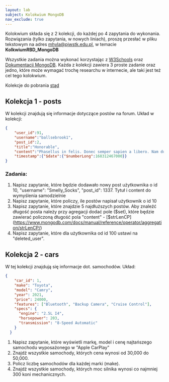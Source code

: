 ```yaml
---
layout: lab
subject: Kolokwium MongoDB
nav_exclude: true
---
```


Kolokwium składa się z 2 kolekcji, do każdej po 4 zapytania do wykonania. Rozwiązania (tylko zapytania, w nowych liniach), proszę przesłać w pliku tekstowym na adres mhyla@pjwstk.edu.pl, w temacie **KolkwiumRBD_MongoDB**

Wszystkie zadania można wykonać korzystając z [W3Schools](https://www.w3schools.com/mongodb/index.php) oraz [Dokumentacji MongoDB](https://www.mongodb.com/docs/manual/). Każda z kolekcji zawiera 3 proste zadanie oraz jedno, które może wymagać trochę researchu w internecie, ale taki jest też cel tego kolokwium.

Kolekcje do pobrania [stąd](../../../assets/RBD/kolos.json)

## Kolekcja 1 - posts
W kolekcji znajdują się informacje dotyczące postów na forum. Układ w kolekcji:

```json
{
    "user_id":91,
    "username":"ballsebrook1",
    "post_id":2,
    "title":"Honorable",
    "content":"Phasellus in felis. Donec semper sapien a libero. Nam dui.\n\nProin leo odio, porttitor id, consequat in, consequat ut, nulla. Sed accumsan felis. Ut at dolor quis odio consequat varius.\n\nInteger ac leo. Pellentesque ultrices mattis odio. Donec vitae nisi.",
    "timestamp":{"$date":{"$numberLong":168312467000}}
}
```
### Zadania:
1. Napisz zapytanie, które będzie dodawało nowy post użytkownika o id 10, "username": "Smelly_Socks", "post_id": 1337. Tytuł i content do wymyślenia samodzielnie
2. Napisz zapytanie, które policzy, ile postów napisał użytkownik o id 10
3. Napisz zapytanie, które znajdzie 5 najdłuższych postów. Aby znaleźć długość posta należy przy agregacji dodać pole ($set), które będzie zawierać policzoną długość pola "content" - [$strLenCP](https://www.mongodb.com/docs/manual/reference/operator/aggregation/strLenCP/)
4. Napisz zapytanie, które dla użytkownika od id 100 ustawi na "deleted_user".


## Kolekcja 2 - cars
W tej kolekcji znajdują się informacje dot. samochodów. Układ: 

```json
{
    "car_id": 1,
    "make": "Toyota",
    "model": "Camry",
    "year": 2021,
    "price": 24000,
    "features": ["Bluetooth", "Backup Camera", "Cruise Control"],
    "specs": {
      "engine": "2.5L I4",
      "horsepower": 203,
      "transmission": "8-Speed Automatic"
    }
  }
```

1. Napisz zapytanie, które wyświetli markę, model i cenę najtańszego samochodu wyposażonego w "Apple CarPlay"
2. Znajdź wszystkie samochody, których cena wynosi od 30,000 do 50,000.
3. Policz liczbę samochodów dla każdej marki (make).
4. Znajdź wszystkie samochody, których moc silnika wynosi co najmniej 300 koni mechanicznych.